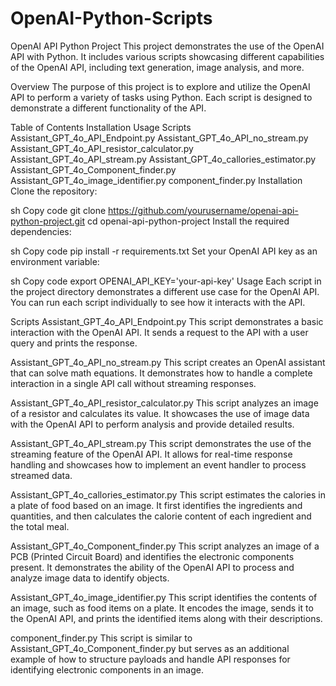 # OpenAI-Python-Scripts

OpenAI API Python Project
This project demonstrates the use of the OpenAI API with Python. It includes various scripts showcasing different capabilities of the OpenAI API, including text generation, image analysis, and more.

Overview
The purpose of this project is to explore and utilize the OpenAI API to perform a variety of tasks using Python. Each script is designed to demonstrate a different functionality of the API.

Table of Contents
Installation
Usage
Scripts
Assistant_GPT_4o_API_Endpoint.py
Assistant_GPT_4o_API_no_stream.py
Assistant_GPT_4o_API_resistor_calculator.py
Assistant_GPT_4o_API_stream.py
Assistant_GPT_4o_callories_estimator.py
Assistant_GPT_4o_Component_finder.py
Assistant_GPT_4o_image_identifier.py
component_finder.py
Installation
Clone the repository:

sh
Copy code
git clone https://github.com/yourusername/openai-api-python-project.git
cd openai-api-python-project
Install the required dependencies:

sh
Copy code
pip install -r requirements.txt
Set your OpenAI API key as an environment variable:

sh
Copy code
export OPENAI_API_KEY='your-api-key'
Usage
Each script in the project directory demonstrates a different use case for the OpenAI API. You can run each script individually to see how it interacts with the API.

Scripts
Assistant_GPT_4o_API_Endpoint.py
This script demonstrates a basic interaction with the OpenAI API. It sends a request to the API with a user query and prints the response.

Assistant_GPT_4o_API_no_stream.py
This script creates an OpenAI assistant that can solve math equations. It demonstrates how to handle a complete interaction in a single API call without streaming responses.

Assistant_GPT_4o_API_resistor_calculator.py
This script analyzes an image of a resistor and calculates its value. It showcases the use of image data with the OpenAI API to perform analysis and provide detailed results.

Assistant_GPT_4o_API_stream.py
This script demonstrates the use of the streaming feature of the OpenAI API. It allows for real-time response handling and showcases how to implement an event handler to process streamed data.

Assistant_GPT_4o_callories_estimator.py
This script estimates the calories in a plate of food based on an image. It first identifies the ingredients and quantities, and then calculates the calorie content of each ingredient and the total meal.

Assistant_GPT_4o_Component_finder.py
This script analyzes an image of a PCB (Printed Circuit Board) and identifies the electronic components present. It demonstrates the ability of the OpenAI API to process and analyze image data to identify objects.

Assistant_GPT_4o_image_identifier.py
This script identifies the contents of an image, such as food items on a plate. It encodes the image, sends it to the OpenAI API, and prints the identified items along with their descriptions.

component_finder.py
This script is similar to Assistant_GPT_4o_Component_finder.py but serves as an additional example of how to structure payloads and handle API responses for identifying electronic components in an image.
